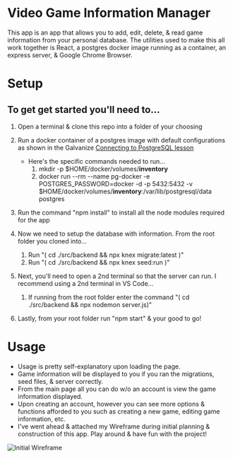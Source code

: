 # Video Game Information Manager

This app is an app that allows you to add, edit, delete, & read game information from your personal database.
The utilities used to make this all work together is React, a postgres docker image running as a container, an express server, & Google Chrome Browser.

# Setup
## To get get started you'll need to...
  1. Open a terminal & clone this repo into a folder of your choosing
  2. Run a docker container of a postgres image with default configurations as shown in the Galvanize [Connecting to PostgreSQL lesson](https://learn-2.galvanize.com/cohorts/3593/blocks/655/content_files/lessons/connecting_to_postgres.md)
     - Here's the specific commands needed to run...
       1. mkdir -p $HOME/docker/volumes/**inventory**
       2. docker run --rm --name pg-docker -e POSTGRES_PASSWORD=docker -d -p 5432:5432 -v $HOME/docker/volumes/**inventory**:/var/lib/postgresql/data postgres

  3. Run the command "npm install" to install all the node modules required for the app
  4. Now we need to setup the database with information. From the root folder you cloned into...
     1. Run "( cd ./src/backend && npx knex migrate:latest )"
     2. Run "( cd ./src/backend && npx knex seed:run )"
    
  5. Next, you'll need to open a 2nd terminal so that the server can run. I recommend using a 2nd terminal in VS Code...
     1. If running from the root folder enter the command "( cd ./src/backend && npx nodemon server.js)"
  6. Lastly, from your root folder run "npm start" & your good to go!

# Usage
  - Usage is pretty self-explanatory upon loading the page.
  - Game information will be displayed to you if you ran the migrations, seed files, & server correctly.
  - From the main page all you can do w/o an account is view the game information displayed.
  - Upon creating an account, however you can see more options & functions afforded to you such as creating a new game, editing game information, etc.
  - I've went ahead & attached my Wireframe during initial planning & construction of this app.
Play around & have fun with the project!

![Initial Wireframe](https://github.com/AG992/Inventory-Manager-Project/assets/131806332/929805cc-213e-444d-80ae-f479ddb62fce)
